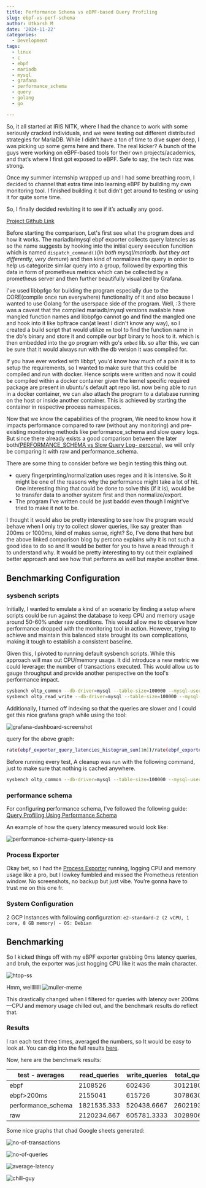 ```yaml
---
title: Performance Schema vs eBPF-based Query Profiling
slug: ebpf-vs-perf-schema
author: Utkarsh M
date: '2024-11-22'
categories:
  - Development
tags:
  - linux
  - c
  - ebpf
  - mariadb
  - mysql
  - grafana
  - performance_schema
  - query
  - golang
  - go

---
```


So, it all started at IRIS NITK, where I had the chance to work with some seriously cracked individuals, and we were testing out different distributed strategies for MariaDB. While I didn’t have a ton of time to dive super deep, I was picking up some gems here and there. The real kicker? A bunch of the guys were working on eBPF-based tools for their own projects/academics, and that’s where I first got exposed to eBPF. Safe to say, the tech rizz was strong.

Once my summer internship wrapped up and I had some breathing room, I decided to channel that extra time into learning eBPF by building my own monitoring tool. I finished building it but didn’t get around to testing or using it for quite some time.

So, I finally decided revisiting it to see if it’s actually any good.

[Project Github Link](https://github.com/Utkar5hM/mariadb-ebpf-exporter)

Before starting the comparison, Let's first see what the program does and how it works. The mariadb/mysql ebpf exporter collects query latencies as so the name suggests by hooking into the initial query execution funcition which is named `dispatch_command()`(_in both mysql/mariadb. but they act differently, very demure_) and then kind of normalizes the query in order to help us categorize similar query into a group, followed by exporting this data in form of prometheus metrics which can be collected by a prometheus server and then further beautifully visualized by Grafana.

I've used libbpfgo for building the program especially due to the CORE(compile once run everywhere) functionality of it and also because I wanted to use Golang for the userspace side of the program. Well, :3 there was a caveat that the compiled mariadb/mysql versions available have mangled function names and libbpfgo cannot go and find the mangled one and hook into it like bpftrace can(at least I didn't know any way), so I created a build script that would utilize `nm` tool to find the function name in the db's binary and store it and compile our bpf binary to hook to it. which is then embedded into the go program with go's `embed` lib. so after this, we can be sure that it would always run with the db version it was compiled for.

If you have ever worked with libbpf, you'd know how much of a pain it is to setup the requirements, so I wanted to make sure that this could be compiled and run with docker. Hence scripts were written and now it could be compiled within a docker container given the kernel specific required package are present in ubuntu's default apt repo list.  now being able to run in a docker container, we can also attach the program to a database running on the host or inside another container. This is achieved by starting the container in respective process namespaces.

Now that we know the capabilities of the program, We need to know how it impacts performance compared to raw (without any monitoring) and pre-existing monitoring methods like performance_schema and slow query logs. But since there already exists a good comparison between the later both([PERFORMANCE_SCHEMA vs Slow Query Log- percona](https://www.percona.com/blog/performance_schema-vs-slow-query-log/)), we will only be comparing it with raw and performance_schema.

There are some thing to consider before we begin testing this thing out.
- query fingerprinting/normalization uses regex and it is intensive. So it might be one of the reasons why the performance might take a lot of hit. One interesting thing that could be done to solve this (if it is), would be to transfer data to another system first and then normalize/export.
- The program I've written could be just baddd even though I might've tried to make it not to be.

I thought it would also be pretty interesting to see how the program would behave when I only try to collect slower queries, like say greater than 200ms or 1000ms, kind of makes sense, right? So, I've done that here but the above linked comparison blog by percona explains why it is not such a good idea to do so and It would be better for you to have a read through it to understand why. It would be pretty interesting to try out their explained better approach and see how that performs as well but maybe another time.

## Benchmarking Configuration

### sysbench scripts
Initially, I wanted to emulate a kind of an scenario by finding a setup where scripts could be run against the database to keep CPU and memory usage around 50-60% under raw conditions. This would allow me to observe how performance dropped with the monitoring tool in action. However, trying to achieve and maintain this balanced state brought its own complications, making it tough to establish a consistent baseline.

Given this, I pivoted to running default sysbench scripts. While this approach will max out CPU/memory usage. It did introduce a new metric we could leverage: the number of transactions executed. This would allow us to gauge throughput and provide another perspective on the tool's performance impact.

```sh
sysbench oltp_common --db-driver=mysql --table-size=100000 --mysql-user=root --mysql-password=L0CK3D_1N --mysql-port=3306 --mysql-host=10.128.0.3 --mysql-db=sysbenchtest prepare
sysbench oltp_read_write --db-driver=mysql --table-size=100000 --mysql-user=root --mysql-password=L0CK3D_1N --mysql-port=3306 --mysql-host=10.128.0.3 --mysql-db=sysbenchtest --threads=12 --report-interval=1 run
```

Additionally, I turned off indexing so that the queries are slower and I could get this nice grafana graph while using the tool:

![grafana-dashboard-screenshot](/assets/img/other/ebpf-perf/grafana-db.jpeg)

query for the above graph:
```sh
rate(ebpf_exporter_query_latencies_histogram_sum[1m])/rate(ebpf_exporter_query_latencies_histogram_count[1m])
```

Before running every test, A cleanup was run with the following command, just to make sure that nothing is cached anywhere.

```sh
sysbench oltp_common --db-driver=mysql --table-size=100000 --mysql-user=root --mysql-password=L0CK3D_1N --mysql-port=3306 --mysql-host=10.128.0.3 --mysql-db=sysbenchtest cleanup
```

### performance schema

For configuring performance schema, I've followed the following guide: [Query Profiling Using Performance Schema](https://dev.mysql.com/doc/mysql-perfschema-excerpt/5.7/en/performance-schema-query-profiling.html)

An example of how the query latency measured would look like:

![performance-schema-query-latency-ss](/assets/img/other/ebpf-perf/perf_schema_ex.jpeg)


### Process Exporter

Okay bet, so I had the [Process Exporter](https://github.com/ncabatoff/process-exporter) running, logging CPU and memory usage like a pro, but I lowkey fumbled and missed the Prometheus retention window. No screenshots, no backup but just vibe.  You’re gonna have to trust me on this one fr.

### System Configuration

2 GCP Instances with following configuration: `e2-standard-2 (2 vCPU, 1 core, 8 GB memory) - OS: Debian`

## Benchmarking

So I kicked things off with my eBPF exporter grabbing 0ms latency queries, and bruh, the exporter was just hogging CPU like it was the main character.

![htop-ss](/assets/img/other/ebpf-perf/htop.jpeg)

Hmm, wellllllll
![muller-meme](/assets/img/other/ebpf-perf/muller.jpg)

This drastically changed when I filtered for queries with latency over 200ms—CPU and memory usage chilled out, and the benchmark results do reflect that.

### Results

I ran each test three times, averaged the numbers, so It would be easy to look at. You can dig into the full results [here](https://github.com/Utkar5hM/utkar5hm.github.io/tree/main/assets/other/ebpf-perf/sysbenchscripts).

Now, here are the benchmark results:

| test - averages    | read_queries | write_queries | total_queries | transactions | total_time  | total_events | min_latency | avg_latency | max_latency | 95th_latency |
| ------------------ | ------------ | ------------- | ------------- | ------------ | ----------- | ------------ | ----------- | ----------- | ----------- | ------------ |
| ebpf               | 2108526      | 602436        | 3012180       | 150609       | 300.0397    | 150609       | 8.343333333 | 47.81666667 | 375.13      | 89.27        |
| ebpf>200ms         | 2155041      | 615726        | 3078630       | 153931.5     | 300.0355    | 153931.5     | 7.425       | 46.77       | 378.97      | 94.1         |
| performance_schema | 1821535.333  | 520438.6667   | 2602193.333   | 130109.6667  | 300.05895   | 130109.6667  | 8.648333333 | 56.50833333 | 318.805     | 86.785       |
| raw                | 2120234.667  | 605781.3333   | 3028906.667   | 151445.3333  | 300.0370667 | 151445.3333  | 8.206666667 | 47.55166667 | 365.9416667 | 90.595       |

Some nice graphs that chad Google sheets generated:

![no-of-transactions](/assets/img/other/ebpf-perf/nt.png)

![no-of-queries](/assets/img/other/ebpf-perf/nq.png)

![average-latency](/assets/img/other/ebpf-perf/al.png)

![chill-guy](/assets/img/other/ebpf-perf/lazy.jpeg)
